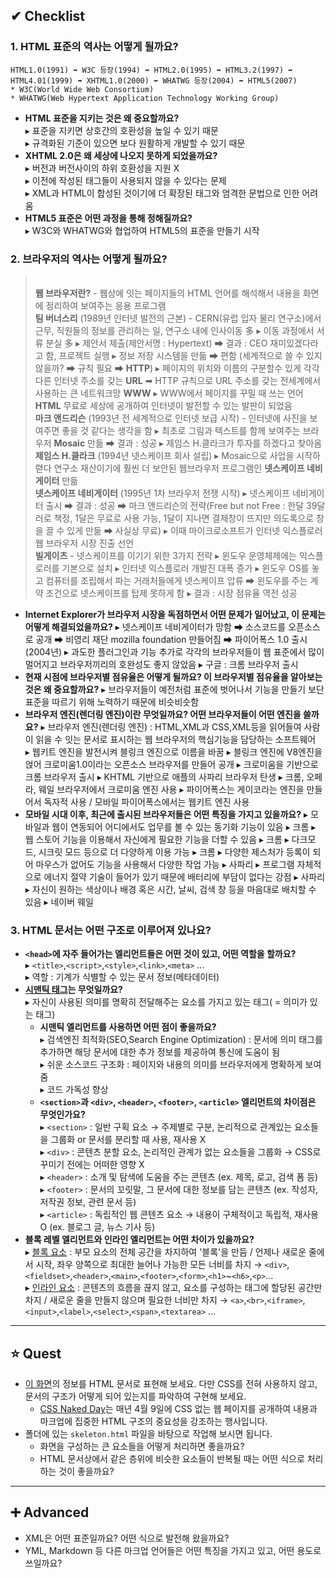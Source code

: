 ## ✔ Checklist
### 1. HTML 표준의 역사는 어떻게 될까요?
    HTML1.0(1991) ➡ W3C 등장(1994) ➡ HTML2.0(1995) ➡ HTML3.2(1997) ➡ HTML4.01(1999) ➡ XHTML1.0(2000) ➡ WHATWG 등장(2004) ➡ HTML5(2007)
    * W3C(World Wide Web Consortium)
    * WHATWG(Web Hypertext Application Technology Working Group)
  * **HTML 표준을 지키는 것은 왜 중요할까요?**<br>▸ 표준을 지키면 상호간의 호환성을 높일 수 있기 때문<br>▸ 규격화된 기준이 있으면 보다 원활하게 개발할 수 있기 때문
  * **XHTML 2.0은 왜 세상에 나오지 못하게 되었을까요?**<br>▸ 버전과 버전사이의 하위 호환성을 지원 X<br>▸ 이전에 작성된 태그들이 사용되지 않을 수 있다는 문제<br>▸ XML과 HTML이 합성된 것이기에 더 확장된 태그와 엄격한 문법으로 인한 어려움
  * **HTML5 표준은 어떤 과정을 통해 정해질까요?**<br>▸ W3C와 WHATWG와 협업하여 HTML5의 표준을 만들기 시작
### 2. 브라우저의 역사는 어떻게 될까요?
> <br> **웹 브라우저란?**
> \- 웹상에 잇는 페이지들의 HTML 언어를 해석해서 내용을 화면에 정리하여 보여주는 응용 프로그램
> <br>**팀 버너스리** (1989년 인터넷 발전의 근본)
> \- CERN(유럽 입자 물리 연구소)에서 근무, 직원들의 정보를 관리하는 일, 연구소 내에 인사이동 多
> ▸ 이동 과정에서 서류 분실 多
> ▸ 제안서 제출(제안서명 : Hypertext) ➡ 결과 : CEO 재미있겠다라고 함, 프로젝트 실행
> ▸ 정보 저장 시스템을 만듦 ➡ 편함 (세계적으로 쓸 수 있지 않을까? ➡ 규칙 필요 ➡ **HTTP**)
> ▸ 페이지의 위치와 이름의 구분할수 있게 각각 다른 인터넷 주소를 갖는 **URL** ➡ HTTP 규칙으로 URL 주소를 갖는 전세계에서 사용하는 큰 네트워크망 **WWW**
> ▸ WWW에서 페이지를 꾸밀 때 쓰는 언어 **HTML**
> 무료로 세상에 공개하여 인터넷이 발전할 수 있는 발판이 되었음
> <br> **마크 앤드리슨** (1993년 전 세계적으로 인터넷 보급 시작)
> \- 인터넷에 사진을 보여주면 좋을 것 같다는 생각을 함
> ▸ 최초로 그림과 텍스트를 함께 보여주는 브라우저 **Mosaic** 만듦 ➡ 결과 : 성공
> ▸ 제임스 H.클라크가 투자를 하겠다고 찾아옴
> <br>**제임스 H.클라크** (1994년 넷스케이프 회사 설립)
> ▸ Mosaic으로 사업을 시작하렫다 연구소 재산이기에 훨씬 더 보안된 웹브라우저 프로그램인 **넷스케이프 네비게이터** 만듦
> <br> **넷스케이프 네비게이터** (1995년 1차 브라우저 전쟁 시작)
> ▸ 넷스케이프 네비게이터 출시 ➡ 결과 : 성공 ➡ 마크 앤드리슨의 전략(Free but not Free : 한달 39달러로 책정, 1달은 무료로 사용 가능, 1달이 지나면 결제창이 뜨지만 의도록으로 창을 끌 수 있게 만듦 ➡ 사실상 무료)
> ▸ 이때 마이크로소프트가 인터넷 익스플로러 웹 브라우저 시장 진출 선언
> <br> **빌게이츠**
> \- 넷스케이프를 이기기 위한 3가지 전략
> ▸ 윈도우 운영체제에는 익스플로러를 기본으로 설치
> ▸ 인터넷 익스플로러 개발진 대폭 증가
> ▸ 윈도우 OS를 놓고 컴퓨터를 조립해서 파는 거래처들에게 넷스케이프 압류 ➡ 윈도우를 주는 계약 조건으로 넷스케이프를 탑제 못하게 함
> ▸ 결과 : 시장 점유율 역전 성공
> <br>

  * **Internet Explorer가 브라우저 시장을 독점하면서 어떤 문제가 일어났고, 이 문제는 어떻게 해결되었을까요?**
    ▸ 넷스케이프 네비게이터가 망함 ➡ 소스코드를 오픈소스로 공개 ➡ 비영리 재단 mozilla foundation 만들어짐 ➡ 파이어폭스 1.0 출시(2004년)
    ▸ 과도한 플러그인과 기능 추가로 각각의 브라우저들이 웹 표준에서 많이 멀어지고 브라우저끼리의 호완성도 좋지 않았음
    ▸ 구글 : 크롬 브라우저 출시
  * **현재 시점에 브라우저별 점유율은 어떻게 될까요? 이 브라우저별 점유율을 알아보는 것은 왜 중요할까요?**
    ▸ 브라우저들이 예전처럼 표준에 벗어나서 기능을 만들기 보단 표준을 따르기 위해 노력하기 때문에 비슷비슷함
  * **브라우저 엔진(렌더링 엔진)이란 무엇일까요? 어떤 브라우저들이 어떤 엔진을 쓸까요?**
    ▸ 브라우저 엔진(렌더링 엔진) : HTML,XML과 CSS,XML등을 읽어들여 사람이 읽을 수 잇는 문서로 표시하는 웹 브라우저의 핵심기능을 담당하는 소프트웨어<br>
    ▸ 웹키트 엔진을 발전시켜 블링크 엔진으로 이름을 바꿈
    ▸ 블링크 엔진에 V8엔진을 얹어 크로미움1.0이라는 오픈소스 브라우저를 만들어 공개
    ▸ 크로미움을 기반으로 크롬 브라우저 출시
    ▸ KHTML 기반으로 애플의 사파리 브라우저 탄생
    ▸ 크롬, 오페라, 웨일 브라우저에서 크로미움 엔진 사용
    ▸ 파이어폭스는 게이코라는 엔진을 만들어서 독자적 사용 / 모바일 파이어폭스에서는 웹키트 엔진 사용
  * **모바일 시대 이후, 최근에 출시된 브라우저들은 어떤 특징을 가지고 있을까요?**
    ▸ 모바일과 웹이 연동되어 어디에서도 업무를 볼 수 있는 동기화 기능이 있음 ▸ 크롬
    ▸ 웹 스토어 기능을 이용해서 자신에게 필요한 기능을 더할 수 있음 ▸ 크롬
    ▸ 다크모드, 시크릿 모드 등으로 더 다양하게 이용 가능 ▸ 크롬
    ▸ 다양한 제스처가 등록이 되어 마우스가 없어도 기능을 사용해서 다양한 작업 가능 ▸ 사파리
    ▸ 프로그램 자체적으로 에너지 절약 기술이 들어가 있기 때문에 배터리에 부담이 없다는 강점 ▸ 사파리
    ▸ 자신이 원하는 색상이나 배경 혹은 시간, 날씨, 검색 창 등을 마음대로 배치할 수 있음 ▸ 네이버 웨일
### 3. HTML 문서는 어떤 구조로 이루어져 있나요?
  * **`<head>`에 자주 들어가는 엘리먼트들은 어떤 것이 있고, 어떤 역할을 할까요?**<br>▸ `<title>`,`<script>`,`<style>`,`<link>`,`<meta>` ...<br>▸ 역할 : 기계가 식별할 수 있는 문서 정보(메타데이터)
  * **[시맨틱 태그](https://k.kakaocdn.net/dn/cUr3bo/btrtakXSjjr/i27lJbm7DjSUC6yhwpB3GK/img.gif)는 무엇일까요?**<br>▸ 자신이 사용된 의미를 명확히 전달해주는 요소를 가지고 있는 태그( = 의미가 있는 태그)
    * **시맨틱 엘리먼트를 사용하면 어떤 점이 좋을까요?**<br>▸ 검색엔진 최적화(SEO,Search Engine Optimization) : 문서에 의미 태그를 추가하면 해당 문서에 대한 추가 정보를 제공하여 통신에 도움이 됨<br>▸ 쉬운 소스코드 구조화 : 페이지와 내용의 의미를 브라우저에게 명확하게 보여줌<br>▸ 코드 가독성 향상
    * **`<section>`과 `<div>`, `<header>`, `<footer>`, `<article>` 엘리먼트의 차이점은 무엇인가요?**<br>▸ `<section>` : 일반 구획 요소 → 주제별로 구분, 논리적으로 관계있는 요소들을 그룹화 or 문서를 분리할 때 사용, 재사용 X <br>▸ `<div>` : 콘텐츠 분할 요소, 논리적인 관계가 없는 요소들을 그룹화 → CSS로 꾸미기 전에는 어떠한 영향 X <br>▸ `<header>` : 소개 및 탐색에 도움을 주는 콘텐츠 (ex. 제목, 로고, 검색 폼 등)<br>▸  `<footer>` : 문서의 꼬릿말, 그 문서에 대한 정보를 담는 콘텐츠 (ex. 작성자, 저작권 정보, 관련 문서 등)<br>▸ `<article>` : 독립적인 웹 콘텐츠 요소 → 내용이 구체적이고 독립적, 재사용 O (ex. 블로그 글, 뉴스 기사 등)
  * **블록 레벨 엘리먼트와 인라인 엘리먼트는 어떤 차이가 있을까요?**<br>▸ [블록 요소](https://developer.mozilla.org/ko/docs/Web/HTML/Block-level_elements) : 부모 요소의 전체 공간을 차지하여 '블록'을 만듬 / 언제나 새로운 줄에서 시작, 좌우 양쪽으로 최대한 늘어나 가능한 모든 너비를 차지 → `<div>`,`<fieldset>`,`<header>`,`<main>`,`<footer>`,`<form>`,`<h1>`~`<h6>`,`<p>`...<br>▸ [인라인 요소](https://developer.mozilla.org/ko/docs/Web/HTML/Inline_elements) : 콘텐츠의 흐름을 끊지 않고, 요소를 구성하는 태그에 할당된 공간만 차지 / 새로운 줄을 만들지 않으며 필요한 너비만 차지 → `<a>`,`<br>`,`<iframe>`,`<input>`,`<label>`,`<select>`,`<span>`,`<textarea>` ...

<hr>

## ⭐ Quest
* [이 화면](screen.png)의 정보를 HTML 문서로 표현해 보세요. 다만 CSS를 전혀 사용하지 않고, 문서의 구조가 어떻게 되어 있는지를 파악하여 구현해 보세요.
  * [CSS Naked Day](https://css-naked-day.github.io/)는 매년 4월 9일에 CSS 없는 웹 페이지를 공개하여 내용과 마크업에 집중한 HTML 구조의 중요성을 강조하는 행사입니다.
* 폴더에 있는 `skeleton.html` 파일을 바탕으로 작업해 보시면 됩니다.
  * 화면을 구성하는 큰 요소들을 어떻게 처리하면 좋을까요?
  * HTML 문서상에서 같은 층위에 비슷한 요소들이 반복될 때는 어떤 식으로 처리하는 것이 좋을까요?

<hr>

## ➕ Advanced
* XML은 어떤 표준일까요? 어떤 식으로 발전해 왔을까요?
* YML, Markdown 등 다른 마크업 언어들은 어떤 특징을 가지고 있고, 어떤 용도로 쓰일까요?